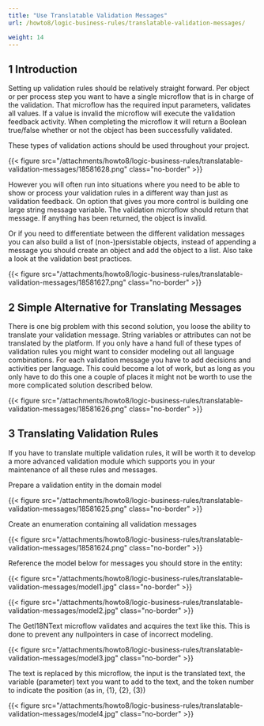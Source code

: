 ```yaml
---
title: "Use Translatable Validation Messages"
url: /howto8/logic-business-rules/translatable-validation-messages/

weight: 14
---
```


## 1 Introduction

Setting up validation rules should be relatively straight forward. Per object or per process step you want to have a single microflow that is in charge of the validation. That microflow has the required input parameters, validates all values. If a value is invalid the microflow will execute the validation feedback activity. When completing the microflow it will return a Boolean true/false whether or not the object has been successfully validated.

These types of validation actions should be used throughout your project. 

{{< figure src="/attachments/howto8/logic-business-rules/translatable-validation-messages/18581628.png" class="no-border" >}}

However you will often run into situations where you need to be able to show or process your validation rules in a different way than just as validation feedback. On option that gives you more control is building one large string message variable. The validation microflow should return that message. If anything has been returned, the object is invalid.

Or if you need to differentiate between the different validation messages you can also build a list of (non-)persistable objects, instead of appending a message you should create an object and add the object to a list. Also take a look at the validation best practices.

{{< figure src="/attachments/howto8/logic-business-rules/translatable-validation-messages/18581627.png" class="no-border" >}}

## 2 Simple Alternative for Translating Messages

There is one big problem with this second solution, you loose the ability to translate your validation message. String variables or attributes can not be translated by the platform. If you only have a hand full of these types of validation rules you might want to consider modeling out all language combinations. For each validation message you have to add decisions and activities per language. This could become a lot of work, but as long as you only have to do this one a couple of places it might not be worth to use the more complicated solution described below. 

{{< figure src="/attachments/howto8/logic-business-rules/translatable-validation-messages/18581626.png" class="no-border" >}}

## 3 Translating Validation Rules

If you have to translate multiple validation rules, it will be worth it to develop a more advanced validation module which supports you in your maintenance of all these rules and messages.

Prepare a validation entity in the domain model

{{< figure src="/attachments/howto8/logic-business-rules/translatable-validation-messages/18581625.png" class="no-border" >}}

Create an enumeration containing all validation messages

{{< figure src="/attachments/howto8/logic-business-rules/translatable-validation-messages/18581624.png" class="no-border" >}}

Reference the model below for messages you should store in the entity:

{{< figure src="/attachments/howto8/logic-business-rules/translatable-validation-messages/model1.jpg" class="no-border" >}}

{{< figure src="/attachments/howto8/logic-business-rules/translatable-validation-messages/model2.jpg" class="no-border" >}}

The GetI18NText microflow validates and acquires the text like this. This is done to prevent any nullpointers in case of incorrect modeling.

{{< figure src="/attachments/howto8/logic-business-rules/translatable-validation-messages/model3.jpg" class="no-border" >}}

The text is replaced by this microflow, the input is the translated text, the variable (parameter) text you want to add to the text, and the token number to indicate the position (as in, {1}, {2}, {3})

{{< figure src="/attachments/howto8/logic-business-rules/translatable-validation-messages/model4.jpg" class="no-border" >}}
